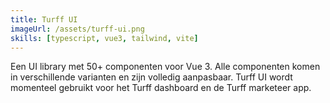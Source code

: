 ```yaml
---
title: Turff UI
imageUrl: /assets/turff-ui.png
skills: [typescript, vue3, tailwind, vite]
---
```


Een UI library met 50+ componenten voor Vue 3. Alle componenten komen in verschillende varianten en zijn volledig aanpasbaar.
Turff UI wordt momenteel gebruikt voor het Turff dashboard en de Turff marketeer app.
